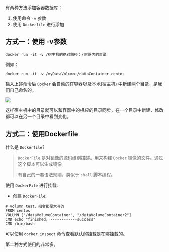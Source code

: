 有两种方法添加容器数据库：

1. 使用命令 `-v` 参数
2. 使用 `Dockerfile` 进行添加

## 方式一：使用 -v参数

```shell
docker run -it -v /宿主机的绝对路径：/容器内的目录
```

例如：

```shell
docker run -it -v /myDataVolumn:/dataContainer centos
```

输入上述命令后 `Docker` 会自动的在容器以及本地(宿主机) 中新建两个目录，是我们自己命名的。

![](https://gitee.com/codercxf/Blog_image_hexo/raw/master/SoftWare/20201112170133.png)

这样宿主机中的目录就可以和容器中的相应的目录同步，在一个目录中新建、修改都可以在另一个目录中看到变化。

## 方式二：使用Dockerfile

什么是 `Dockerfile`?

> `DockerFile` 是对镜像的源码级别描述。用来构建 `Docker` 镜像的文件。通过这个脚本可以生成镜像。
>
> 有自己的一套语法规则，类似于 `shell` 脚本编程。

使用 `DockerFile` 进行挂载:

* 创建 `DockerFile`:

```shell
# volumn test，指令都是大写的
FROM centos
VOLUMN ["/dataVolumeContainer", "/dataVolumeContainer2"]
CMD echo "finished, ------------success"
CMD /bin/bash
```

可以使用 `docker inspect` 命令查看默认的挂载是在哪挂载的。

第二种方式使用的非常多。





































































